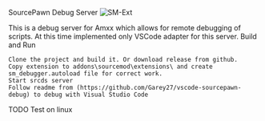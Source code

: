 SourcePawn Debug Server
![SM-Ext](https://github.com/Garey27/sm-debugger/actions/workflows/cmake.yml/badge.svg)

This is a debug server for Amxx which allows for remote debugging of scripts. At this time implemented only VSCode adapter for this server.
Build and Run

    Clone the project and build it. Or download release from github.
    Copy extension to addons\sourcemod\extensions\ and create sm_debugger.autoload file for correct work.
    Start srcds server
    Follow readme from (https://github.com/Garey27/vscode-sourcepawn-debug) to debug with Visual Studio Code

TODO
    Test on linux
